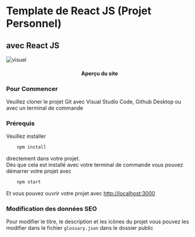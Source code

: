 #  Template de React JS (Projet Personnel)
## avec React JS

<div>
    <img src="" alt="visuel"/>
    <div align="center">
        <h4 topmargin="0" bottommargin="0">Aperçu du site</h4>
    </div>
</div>

### Pour Commencer

Veuillez cloner le projet Git avec Visual Studio Code, Github Desktop ou avec un terminal de commande

### Prérequis

Veuillez installer 
```sh
    npm install 
```

directement dans votre projet.
<br> 
Dès que cela est installé avec votre terminal de commande vous pouvez démarrer votre projet avec
```sh
    npm start
```

Et vous pouvez ouvrir votre projet avec <a href="http://localhost:3000" target="BLANK">http://localhost:3000</a>

### Modification des données SEO
Pour modifier le titre, le description et les icônes du projet vous pouvez les modifier dans le fichier `glossary.json` dans le dossier public 